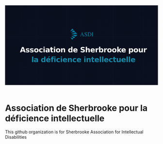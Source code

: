 ![ASDI](readme.png)
<br/>
<br/>

# Association de Sherbrooke pour la déficience intellectuelle

This github organization is for Sherbrooke Association for Intellectual Disabilities

